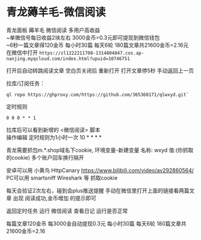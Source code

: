 # 青龙薅羊毛-微信阅读
青龙面板 薅羊毛 微信阅读 多用户高收益<br>
~单微信号每日收益2块左右 3000金币=0.3元即可提现到微信钱包<br>
~6秒一篇文章得120金币 每小时30篇 每天6轮 180篇文章共21600金币=2.16元<br>
在微信中打开  `https://zl1222211708-1314804847.cos.ap-nanjing.myqcloud.com/index.html?upuid=10746751`

打开后自动转跳阅读文章 空白页关闭后 重新打开 
打开文章停5秒 手动返回上一页

拉库/订阅任务：
```Shell
ql repo https://ghproxy.com/https://github.com/365360171/qlwxyd.git`
```
定时规则 
```Shell
0 0 0 * * 1
```
拉库后可以看到新增的 <微信阅读> 脚本  <br>
操作编辑 定时规则为1小时一次 10 * * * *  <br>

青龙需要抓包m.*.shop域名下cookie,
环境变量-新建变量 名称: wxyd  值:(你抓取的cookie)
多个账户回车换行隔开

安卓可以用 小黄鸟 HttpCanary https://www.bilibili.com/video/av292860564/
PC可以用 smartsniff Wireshark 等 抓取cookie

每天会验证2次左右，碰到会plus推送提醒
手动在微信里打开上面的链接看两篇文章 
出现 阅读成功,金币增加 的提示即可

返回定时任务 运行 微信阅读 查看日记 运行是否正常

每篇文章120金币 每3000金自动提现0.3元 
每小时30篇 每天6轮 180篇文章共21600金币=2.16
